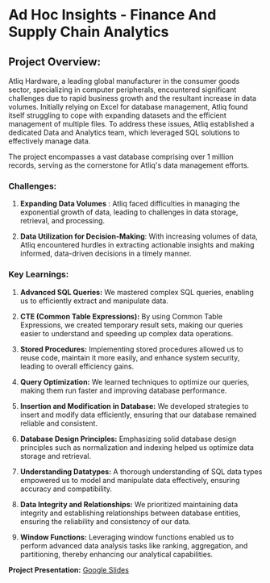 # Ad Hoc Insights - Finance And Supply Chain Analytics


## Project Overview:
Atliq Hardware, a leading global manufacturer in the consumer goods sector, specializing in computer peripherals, encountered significant challenges due to rapid business growth and the resultant increase in data volumes. Initially relying on Excel for database management, Atliq found itself struggling to cope with expanding datasets and the efficient management of multiple files. To address these issues, Atliq established a dedicated Data and Analytics team, which leveraged SQL solutions to effectively manage data.

The project encompasses a vast database comprising over 1 million records, serving as the cornerstone for Atliq's data management efforts.

### Challenges:
1. **Expanding Data Volumes** : Atliq faced difficulties in managing the exponential growth of data, leading to challenges in data storage, retrieval, and processing.

2. **Data Utilization for Decision-Making**: With increasing volumes of data, Atliq encountered hurdles in extracting actionable insights and making informed, data-driven decisions in a timely manner.

### Key Learnings:

1. **Advanced SQL Queries:** We mastered complex SQL queries, enabling us to efficiently extract and manipulate data.

2. **CTE (Common Table Expressions):** By using Common Table Expressions, we created temporary result sets, making our queries easier to understand and speeding up complex data operations.

3. **Stored Procedures:** Implementing stored procedures allowed us to reuse code, maintain it more easily, and enhance system security, leading to overall efficiency gains.

4. **Query Optimization:** We learned techniques to optimize our queries, making them run faster and improving database performance.

5. **Insertion and Modification in Database:** We developed strategies to insert and modify data efficiently, ensuring that our database remained reliable and consistent.

6. **Database Design Principles:** Emphasizing solid database design principles such as normalization and indexing helped us optimize data storage and retrieval.

7. **Understanding Datatypes:** A thorough understanding of SQL data types empowered us to model and manipulate data effectively, ensuring accuracy and compatibility.

8. **Data Integrity and Relationships:** We prioritized maintaining data integrity and establishing relationships between database entities, ensuring the reliability and consistency of our data.

9. **Window Functions:** Leveraging window functions enabled us to perform advanced data analysis tasks like ranking, aggregation, and partitioning, thereby enhancing our analytical capabilities.

**Project Presentation:** [Google Slides](https://docs.google.com/presentation/d/15TfZ3B3BZq6DqgzTrbF5Eh_8gXYplzflqF7MYGYsx2M/edit?usp=sharing) 
